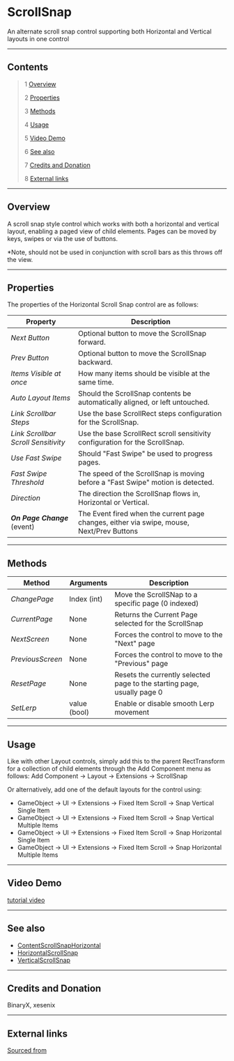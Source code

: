 # ScrollSnap

An alternate scroll snap control supporting both Horizontal and Vertical layouts in one control

---------

## Contents

> 1 [Overview](#overview)
>
> 2 [Properties](#properties)
>
> 3 [Methods](#methods)
>
> 4 [Usage](#usage)
>
> 5 [Video Demo](#video-demo)
>
> 6 [See also](#see-also)
>
> 7 [Credits and Donation](#credits-and-donation)
>
> 8 [External links](#external-links)

---------

## Overview

A scroll snap style control which works with both a horizontal and vertical layout, enabling a paged view of child elements.
Pages can be moved by keys, swipes or via the use of buttons.

*Note, should not be used in conjunction with scroll bars as this throws off the view.

---------

## Properties

The properties of the Horizontal Scroll Snap control are as follows:

Property | Description
|-|-|
*Next Button*|Optional button to move the ScrollSnap forward.
*Prev Button*|Optional button to move the ScrollSnap backward.
*Items Visible at once*|How many items should be visible at the same time.
*Auto Layout Items*|Should the ScrollSnap contents be automatically aligned, or left untouched.
*Link Scrollbar Steps*|Use the base ScrollRect steps configuration for the ScrollSnap.
*Link Scrollbar Scroll Sensitivity*|Use the base ScrollRect scroll sensitivity configuration for the ScrollSnap.
*Use Fast Swipe*|Should "Fast Swipe" be used to progress pages.
*Fast Swipe Threshold*|The speed of the ScrollSnap is moving before a "Fast Swipe" motion is detected.
*Direction*|The direction the ScrollSnap flows in, Horizontal or Vertical.
***On Page Change*** (event) |The Event fired when the current page changes, either via swipe, mouse, Next/Prev Buttons

---------

## Methods

Method | Arguments | Description
|-|-|-|
*ChangePage*|Index (int)|Move the ScrollSNap to a specific page (0 indexed)
*CurrentPage*|None|Returns the Current Page selected for the ScrollSnap
*NextScreen*|None|Forces the control to move to the "Next" page
*PreviousScreen*|None|Forces the control to move to the "Previous" page
*ResetPage*|None|Resets the currently selected page to the starting page, usually page 0
*SetLerp*|value (bool)|Enable or disable smooth Lerp movement

---------

## Usage

Like with other Layout controls, simply add this to the parent RectTransform for a collection of child elements through the Add Component menu as follows:
Add Component -> Layout -> Extensions -> ScrollSnap

Or alternatively, add one of the default layouts for the control using:

* GameObject -> UI -> Extensions -> Fixed Item Scroll -> Snap Vertical Single Item
* GameObject -> UI -> Extensions -> Fixed Item Scroll -> Snap Vertical Multiple Items
* GameObject -> UI -> Extensions -> Fixed Item Scroll -> Snap Horizontal Single Item
* GameObject -> UI -> Extensions -> Fixed Item Scroll -> Snap Horizontal Multiple Items

---------

## Video Demo

[tutorial video](https://www.youtube.com/watch?v=KJlIlWHlfMo)

---------

## See also

* [ContentScrollSnapHorizontal](/Controls/ContentScrollSnapHorizontal.md)
* [HorizontalScrollSnap](/Controls/HorizontalScrollSnap.md)
* [VerticalScrollSnap](/Controls/VerticalScrollSnap.md)

---------

## Credits and Donation

BinaryX, xesenix

---------

## External links

[Sourced from](http://forum.unity3d.com/threads/scripts-useful-4-6-scripts-collection.264161/page-2#post-1945602)

